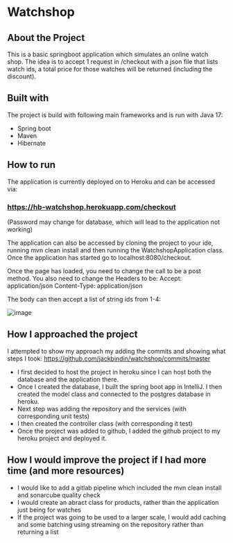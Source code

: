 # Watchshop
## About the Project 

This is a basic springboot application which simulates an online watch shop. The idea is to accept 1 request in /checkout with a json file that lists watch ids, 
a total price for those watches will be returned (including the discount). 

## Built with

The project is build with following main frameworks and is run with Java 17:
- Spring boot
- Maven
- Hibernate 

## How to run
The application is currently deployed on to Heroku and can be accessed via: 

### https://hb-watchshop.herokuapp.com/checkout
(Password may change for database, which will lead to the application not working)

The application can also be accessed by cloning the project to your ide, running mvn clean install and then running the WatchshopApplication class. 
Once the application has started go to localhost:8080/checkout.

Once the page has loaded, you need to change the call to be a post method. 
You also need to change the Headers to be:
Accept: application/json
Content-Type: application/json

The body can then accept a list of string ids from 1-4:

![image](https://user-images.githubusercontent.com/36417804/206841245-422008d4-d8cd-44b9-9de7-ef949afef9b9.png)

## How I approached the project
I attempted to show my approach my adding the commits and showing what steps I took: 
https://github.com/jackbindin/watchshop/commits/master

- I first decided to host the project in heroku since I can host both the database and the application there. 
- Once I created the database, I built the spring boot app in IntelliJ. I then created the model class and connected to the postgres database in heroku. 
- Next step was adding the repository and the services (with corresponding unit tests)
- I then created the controller class  (with corresponding it test)
- Once the project was added to github, I added the github project to my heroku project and deployed it. 

## How I would improve the project if I had more time (and more resources)

- I would like to add a gitlab pipeline which included the mvn clean install and sonarcube quality check
- I would create an abract class for products, rather than the application just being for watches
- If the project was going to be used to a larger scale, I would add caching and some batching using streaming on the repository rather than returning a list











